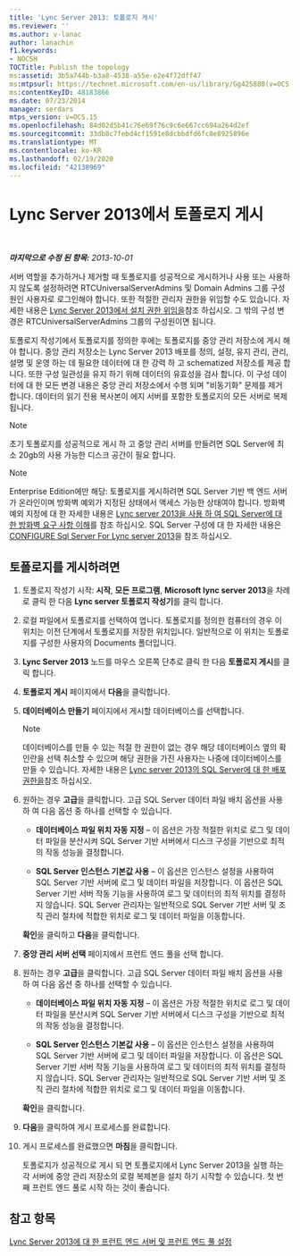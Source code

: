 ```yaml
---
title: 'Lync Server 2013: 토폴로지 게시'
ms.reviewer: ''
ms.author: v-lanac
author: lanachin
f1.keywords:
- NOCSH
TOCTitle: Publish the topology
ms:assetid: 3b5a744b-b3a8-4538-a55e-e2e4f72dff47
ms:mtpsurl: https://technet.microsoft.com/en-us/library/Gg425880(v=OCS.15)
ms:contentKeyID: 48183866
ms.date: 07/23/2014
manager: serdars
mtps_version: v=OCS.15
ms.openlocfilehash: 84d02d5b41c76e69f76c9c6e667cc694a264d2ef
ms.sourcegitcommit: 33db8c7febd4cf1591e8dcbbdfd6fc8e8925896e
ms.translationtype: MT
ms.contentlocale: ko-KR
ms.lasthandoff: 02/19/2020
ms.locfileid: "42138969"
---
```

<div data-xmlns="http://www.w3.org/1999/xhtml">

<div class="topic" data-xmlns="http://www.w3.org/1999/xhtml" data-msxsl="urn:schemas-microsoft-com:xslt" data-cs="http://msdn.microsoft.com/">

<div data-asp="https://msdn2.microsoft.com/asp">

# <a name="publish-the-topology-in-lync-server-2013"></a>Lync Server 2013에서 토폴로지 게시

</div>

<div id="mainSection">

<div id="mainBody">

<span> </span>

_**마지막으로 수정 된 항목:** 2013-10-01_

서버 역할을 추가하거나 제거할 때 토폴로지를 성공적으로 게시하거나 사용 또는 사용하지 않도록 설정하려면 RTCUniversalServerAdmins 및 Domain Admins 그룹 구성원인 사용자로 로그인해야 합니다. 또한 적절한 관리자 권한을 위임할 수도 있습니다. 자세한 내용은 [Lync Server 2013에서 설치 권한 위임을](lync-server-2013-delegate-setup-permissions.md)참조 하십시오. 그 밖의 구성 변경은 RTCUniversalServerAdmins 그룹의 구성원이면 됩니다.

토폴로지 작성기에서 토폴로지를 정의한 후에는 토폴로지를 중앙 관리 저장소에 게시 해야 합니다. 중앙 관리 저장소는 Lync Server 2013 배포를 정의, 설정, 유지 관리, 관리, 설명 및 운영 하는 데 필요한 데이터에 대 한 강력 하 고 schematized 저장소를 제공 합니다. 또한 구성 일관성을 유지 하기 위해 데이터의 유효성을 검사 합니다. 이 구성 데이터에 대 한 모든 변경 내용은 중앙 관리 저장소에서 수행 되며 "비동기화" 문제를 제거 합니다. 데이터의 읽기 전용 복사본이 에지 서버를 포함한 토폴로지의 모든 서버로 복제됩니다.

<div>


> [!NOTE]  
> 초기 토폴로지를 성공적으로 게시 하 고 중앙 관리 서버를 만들려면 SQL Server에 최소 20gb의 사용 가능한 디스크 공간이 필요 합니다.



</div>

<div>


> [!NOTE]  
> Enterprise Edition에만 해당: 토폴로지를 게시하려면 SQL Server 기반 백 엔드 서버가 온라인이며 방화벽 예외가 지정된 상태에서 액세스 가능한 상태여야 합니다. 방화벽 예외 지정에 대 한 자세한 내용은 <A href="lync-server-2013-understanding-firewall-requirements-for-sql-server.md">Lync server 2013을 사용 하 여 SQL Server에 대 한 방화벽 요구 사항 이해</A>를 참조 하십시오. SQL Server 구성에 대 한 자세한 내용은 <A href="lync-server-2013-configure-sql-server-for-lync-server.md">CONFIGURE Sql Server For Lync server 2013</A>을 참조 하십시오.



</div>

<div>

## <a name="to-publish-a-topology"></a>토폴로지를 게시하려면

1.  토폴로지 작성기 시작: **시작**, **모든 프로그램**, **Microsoft lync server 2013**을 차례로 클릭 한 다음 **Lync server 토폴로지 작성기**를 클릭 합니다.

2.  로컬 파일에서 토폴로지를 선택하여 엽니다. 토폴로지를 정의한 컴퓨터의 경우 이 위치는 이전 단계에서 토폴로지를 저장한 위치입니다. 일반적으로 이 위치는 토폴로지를 구성한 사용자의 Documents 폴더입니다.

3.  **Lync Server 2013** 노드를 마우스 오른쪽 단추로 클릭 한 다음 **토폴로지 게시**를 클릭 합니다.

4.  **토폴로지 게시** 페이지에서 **다음**을 클릭합니다.

5.  **데이터베이스 만들기** 페이지에서 게시할 데이터베이스를 선택합니다.
    
    <div>
    

    > [!NOTE]  
    > 데이터베이스를 만들 수 있는 적절 한 권한이 없는 경우 해당 데이터베이스 옆의 확인란을 선택 취소할 수 있으며 해당 권한을 가진 사용자는 나중에 데이터베이스를 만들 수 있습니다. 자세한 내용은 <A href="lync-server-2013-deployment-permissions-for-sql-server.md">Lync server 2013의 SQL Server에 대 한 배포 권한을</A>참조 하십시오.

    
    </div>

6.  원하는 경우 **고급**을 클릭합니다. 고급 SQL Server 데이터 파일 배치 옵션을 사용 하 여 다음 옵션 중 하나를 선택할 수 있습니다.
    
      - **데이터베이스 파일 위치 자동 지정** – 이 옵션은 가장 적절한 위치로 로그 및 데이터 파일을 분산시켜 SQL Server 기반 서버에서 디스크 구성을 기반으로 최적의 작동 성능을 결정합니다.
    
      - **SQL Server 인스턴스 기본값 사용** – 이 옵션은 인스턴스 설정을 사용하여 SQL Server 기반 서버에 로그 및 데이터 파일을 저장합니다. 이 옵션은 SQL Server 기반 서버 작동 기능을 사용하여 로그 및 데이터의 최적 위치를 결정하지 않습니다. SQL Server 관리자는 일반적으로 SQL Server 기반 서버 및 조직 관리 절차에 적합한 위치로 로그 및 데이터 파일을 이동합니다.
    
    **확인**을 클릭하고 **다음**을 클릭합니다.

7.  **중앙 관리 서버 선택** 페이지에서 프런트 엔드 풀을 선택 합니다.

8.  원하는 경우 **고급**을 클릭합니다. 고급 SQL Server 데이터 파일 배치 옵션을 사용 하 여 다음 옵션 중 하나를 선택할 수 있습니다.
    
      - **데이터베이스 파일 위치 자동 지정** – 이 옵션은 가장 적절한 위치로 로그 및 데이터 파일을 분산시켜 SQL Server 기반 서버에서 디스크 구성을 기반으로 최적의 작동 성능을 결정합니다.
    
      - **SQL Server 인스턴스 기본값 사용** – 이 옵션은 인스턴스 설정을 사용하여 SQL Server 기반 서버에 로그 및 데이터 파일을 저장합니다. 이 옵션은 SQL Server 기반 서버 작동 기능을 사용하여 로그 및 데이터의 최적 위치를 결정하지 않습니다. SQL Server 관리자는 일반적으로 SQL Server 기반 서버 및 조직 관리 절차에 적합한 위치로 로그 및 데이터 파일을 이동합니다.
    
    **확인**을 클릭합니다.

9.  **다음**을 클릭하여 게시 프로세스를 완료합니다.

10. 게시 프로세스를 완료했으면 **마침**을 클릭합니다.
    
    토폴로지가 성공적으로 게시 되 면 토폴로지에서 Lync Server 2013을 실행 하는 각 서버에 중앙 관리 저장소의 로컬 복제본을 설치 하기 시작할 수 있습니다. 첫 번째 프런트 엔드 풀로 시작 하는 것이 좋습니다.

</div>

<div>

## <a name="see-also"></a>참고 항목


[Lync Server 2013에 대 한 프런트 엔드 서버 및 프런트 엔드 풀 설정](lync-server-2013-setting-up-front-end-servers-and-front-end-pools.md)  
  

</div>

</div>

<span> </span>

</div>

</div>

</div>

